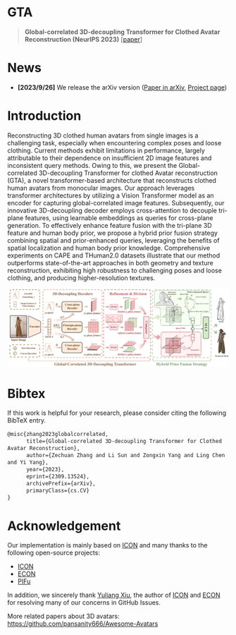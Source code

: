 
# GTA
> **Global-correlated 3D-decoupling Transformer for Clothed Avatar Reconstruction (NeurIPS 2023)** [[paper](https://arxiv.org/abs/2309.13524)]

# News 
- **[2023/9/26]** We release the arXiv version ([Paper in arXiv](https://arxiv.org/abs/2309.13524), [Project page](https://river-zhang.github.io/GTA-projectpage/))




# Introduction
Reconstructing 3D clothed human avatars from single images is a challenging task, especially when encountering complex poses and loose clothing. Current methods exhibit limitations in performance, largely attributable to their dependence on insufficient 2D image features and inconsistent query methods. Owing to this, we present the Global-correlated 3D-decoupling Transformer for clothed Avatar reconstruction (GTA), a novel transformer-based architecture that reconstructs clothed human avatars from monocular images. Our approach leverages transformer architectures by utilizing a Vision Transformer model as an encoder for capturing global-correlated image features. Subsequently, our innovative 3D-decoupling decoder employs cross-attention to decouple tri-plane features, using learnable embeddings as queries for cross-plane generation. To effectively enhance feature fusion with the tri-plane 3D feature and human body prior, we propose a hybrid prior fusion strategy combining spatial and prior-enhanced queries, leveraging the benefits of spatial localization and human body prior knowledge. Comprehensive experiments on CAPE and THuman2.0 datasets illustrate that our method outperforms state-of-the-art approaches in both geometry and texture reconstruction, exhibiting high robustness to challenging poses and loose clothing, and producing higher-resolution textures.

![framework](docs/src/model-structure_small.jpg)



# Bibtex
If this work is helpful for your research, please consider citing the following BibTeX entry.

```
@misc{zhang2023globalcorrelated,
      title={Global-correlated 3D-decoupling Transformer for Clothed Avatar Reconstruction}, 
      author={Zechuan Zhang and Li Sun and Zongxin Yang and Ling Chen and Yi Yang},
      year={2023},
      eprint={2309.13524},
      archivePrefix={arXiv},
      primaryClass={cs.CV}
}
```

# Acknowledgement 
Our implementation is mainly based on [ICON](https://github.com/YuliangXiu/ICON) and many thanks to the following open-source projects:
* [ICON](https://github.com/YuliangXiu/ICON)
* [ECON](https://github.com/YuliangXiu/ECON)
* [PIFu](https://github.com/shunsukesaito/PIFu)

In addition, we sincerely thank [Yuliang Xiu](https://github.com/YuliangXiu), the author of [ICON](https://github.com/YuliangXiu/ICON) and [ECON](https://github.com/YuliangXiu/ECON) for resolving many of our concerns in GitHub Issues.

More related papers about 3D avatars: https://github.com/pansanity666/Awesome-Avatars
